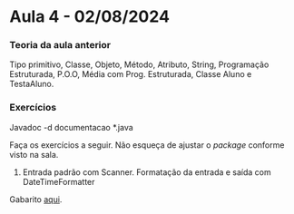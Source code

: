 # Aula 4 - 02/08/2024

### Teoria da aula anterior

Tipo primitivo, Classe, Objeto, Método, Atributo, String, Programação Estruturada, P.O.O, Média com Prog. Estruturada, Classe Aluno e TestaAluno.

### Exercícios

Javadoc -d documentacao \*.java

Faça os exercícios a seguir. Não esqueça de ajustar o _package_ conforme visto na sala.

1. Entrada padrão com Scanner. Formatação da entrada e saída com DateTimeFormatter

Gabarito [aqui](https://github.com/ap3ufersa/ap3_2024.1_xicoArruda/blob/main/unidade1/br/com/xico/unidade1/gabarito_aula2/TiposPrimitivos.java).
